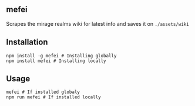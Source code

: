 ## mefei

Scrapes the mirage realms wiki for latest info and
saves it on `./assets/wiki`

## Installation

```
npm install -g mefei # Installing globally
npm install mefei # Installing locally
```

## Usage

```
mefei # If installed globaly
npm run mefei # If installed locally
```
